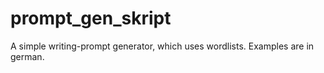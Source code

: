 # prompt_gen_skript
A simple writing-prompt generator, which uses wordlists. Examples are in german.
